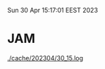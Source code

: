 Sun 30 Apr 15:17:01 EEST 2023
# JAM
<a href='./cache/202304/30_15.log'>./cache/202304/30_15.log</a>
